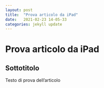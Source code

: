 ```yaml
---
layout: post
title:  "Prova articolo da iPad"
date:   2021-02-23 14-05-33
categories: jekyll update
---
```


# Prova articolo da iPad

## Sottotitolo
Testo di prova dell’articolo
